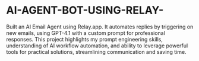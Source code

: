 # AI-AGENT-BOT-USING-RELAY-
Built an AI Email Agent using Relay.app. It automates replies by triggering on new emails, using GPT-4.1 with a custom prompt for professional responses. This project highlights my prompt engineering skills, understanding of AI workflow automation, and ability to leverage powerful tools for practical solutions, streamlining communication and saving time.
